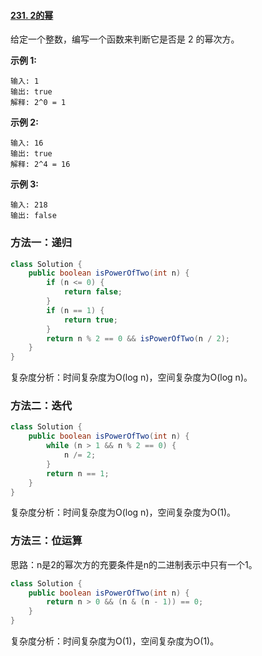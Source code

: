 #### [231. 2的幂](https://leetcode-cn.com/problems/power-of-two/)

给定一个整数，编写一个函数来判断它是否是 2 的幂次方。

**示例 1:**

```
输入: 1
输出: true
解释: 2^0 = 1
```

**示例 2:**

```
输入: 16
输出: true
解释: 2^4 = 16
```

**示例 3:**

```
输入: 218
输出: false
```

### 方法一：递归

```java
class Solution {
    public boolean isPowerOfTwo(int n) {
        if (n <= 0) {
            return false;
        }
        if (n == 1) {
            return true;
        }
        return n % 2 == 0 && isPowerOfTwo(n / 2);
    }
}
```

复杂度分析：时间复杂度为O(log n)，空间复杂度为O(log n)。

### 方法二：迭代

```java
class Solution {
    public boolean isPowerOfTwo(int n) {
        while (n > 1 && n % 2 == 0) {
            n /= 2;
        }
        return n == 1;
    }
}
```

复杂度分析：时间复杂度为O(log n)，空间复杂度为O(1)。

### 方法三：位运算

思路：n是2的幂次方的充要条件是n的二进制表示中只有一个1。

```java
class Solution {
    public boolean isPowerOfTwo(int n) {
        return n > 0 && (n & (n - 1)) == 0;
    }
}
```

复杂度分析：时间复杂度为O(1)，空间复杂度为O(1)。